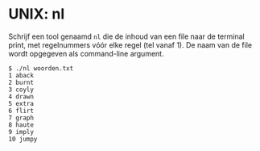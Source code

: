 # UNIX: nl

Schrijf een tool genaamd `nl` die de inhoud van een file naar de terminal print, met regelnummers vóór elke regel (tel vanaf 1). De naam van de file wordt opgegeven als command-line argument.

    $ ./nl woorden.txt
    1 aback
    2 burnt
    3 coyly
    4 drawn
    5 extra
    6 flirt
    7 graph
    8 haute
    9 imply
    10 jumpy
